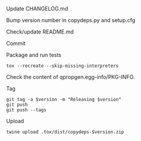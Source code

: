 Update CHANGELOG.md

Bump version number in copydeps.py and setup.cfg

Check/update README.md

Commit

Package and run tests

    tox --recreate --skip-missing-interpreters

Check the content of qpropgen.egg-info/PKG-INFO.

Tag

    git tag -a $version -m "Releasing $version"
    git push
    git push --tags

Upload

    twine upload .tox/dist/copydeps-$version.zip
